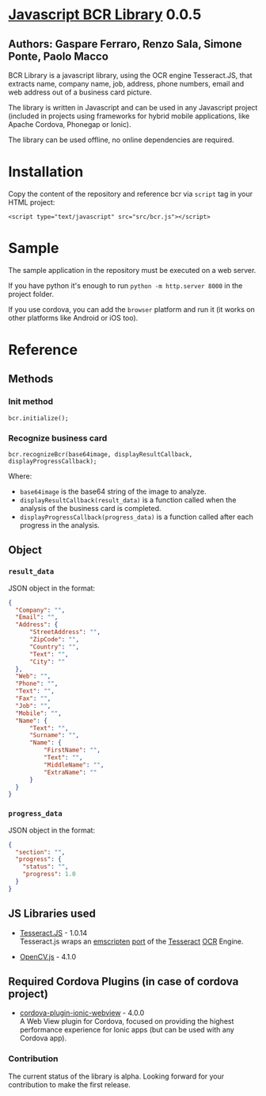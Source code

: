 # [Javascript BCR Library](https://github.com/syneo-tools-gmbh/Javascript-BCR-Library) 0.0.5
## Authors: Gaspare Ferraro, Renzo Sala, Simone Ponte, Paolo Macco

BCR Library is a javascript library, using the OCR engine Tesseract.JS, that extracts name, company name, job, address, phone numbers, email and web address out of a business card picture.

The library is written in Javascript and can be used in any Javascript project (included in projects using frameworks for hybrid mobile applications, like Apache Cordova, Phonegap or Ionic).

The library can be used offline, no online dependencies are required.

# Installation
Copy the content of the repository and reference bcr via `script` tag in your HTML project:
  
  `<script type="text/javascript" src="src/bcr.js"></script>`

# Sample
The sample application in the repository must be executed on a web server.

If you have python it's enough to run `python -m http.server 8000` in the project folder.

If you use cordova, you can add the `browser` platform and run it (it works on other platforms like Android or iOS too).

# Reference

## Methods
### Init method
`bcr.initialize();`

### Recognize business card 
`bcr.recognizeBcr(base64image, displayResultCallback, displayProgressCallback);`

Where:

- `base64image` is the base64 string of the image to analyze.
- `displayResultCallback(result_data)` is a function called when the analysis of the business card is completed.
- `displayProgressCallback(progress_data)` is a function called after each progress in the analysis.

## Object

### `result_data`
JSON object in the format:

```json
{
  "Company": "",
  "Email": "",
  "Address": {
      "StreetAddress": "",
      "ZipCode": "",
      "Country": "",
      "Text": "",
      "City": ""
  },
  "Web": "",
  "Phone": "",
  "Text": "",
  "Fax": "",
  "Job": "",
  "Mobile": "",
  "Name": {
      "Text": "",
      "Surname": "",
      "Name": {
          "FirstName": "",
          "Text": "",
          "MiddleName": "",
          "ExtraName": ""
      }
  }
}
```

### `progress_data`

JSON object in the format:

```json
{
  "section": "",
  "progress": {
    "status": "",
    "progress": 1.0
  }
}
```

## JS Libraries used 

* [Tesseract.JS](https://github.com/naptha/tesseract.js) - 1.0.14<br/>
Tesseract.js wraps an [emscripten](https://github.com/kripken/emscripten) [port](https://github.com/naptha/tesseract.js-core) of the [Tesseract](https://github.com/tesseract-ocr/tesseract) [OCR](https://en.wikipedia.org/wiki/Optical_character_recognition) Engine.

* [OpenCV.js](https://github.com/opencv/opencv/tree/master/platforms/js) - 4.1.0<br/>


## Required Cordova Plugins (in case of cordova project) 

* [cordova-plugin-ionic-webview](https://github.com/ionic-team/cordova-plugin-ionic-webview/) - 4.0.0<br/>
A Web View plugin for Cordova, focused on providing the highest performance experience for Ionic apps (but can be used with any Cordova app).

### Contribution ###

The current status of the library is alpha. Looking forward for your contribution to make the first release.
